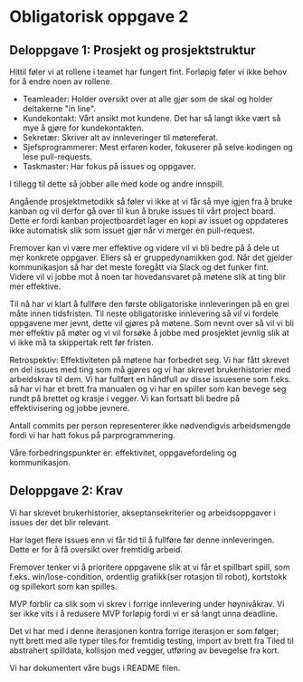 # Obligatorisk oppgave 2

## Deloppgave 1: Prosjekt og prosjektstruktur

Hittil føler vi at rollene i teamet har fungert fint. Forløpig føler vi ikke behov for å endre noen av rollene.

- Teamleader: Holder oversikt over at alle gjør som de skal og holder deltakerne "in line".
- Kundekontakt: Vårt ansikt mot kundene. Det har så langt ikke vært så mye å gjøre for kundekontakten.
- Sekretær: Skriver alt av innleveringer til møtereferat.
- Sjefsprogrammerer: Mest erfaren koder, fokuserer på selve kodingen og lese pull-requests.
- Taskmaster: Har fokus på issues og oppgaver.

I tillegg til dette så jobber alle med kode og andre innspill.

Angående prosjektmetodikk så føler vi ikke at vi får så mye igjen fra å bruke kanban og vil derfor gå over til kun å bruke issues til vårt project board. 
Dette er fordi kanban projectboardet lager en kopi av issuet og oppdateres ikke automatisk slik som issuet gjør når vi merger en pull-request.

Fremover kan vi være mer effektive og videre vil vi bli bedre på å dele ut mer konkrete oppgaver. Ellers så er gruppedynamikken god.
Når det gjelder kommunikasjon så har det meste foregått via Slack og det funker fint. Videre vil vi jobbe mot å noen tar hovedansvaret på møtene slik at ting blir mer effektive.

Til nå har vi klart å fullføre den første obligatoriske innleveringen på en grei måte innen tidsfristen. Til neste obligatoriske innlevering så vil vi fordele oppgavene mer jevnt, dette vil gjøres på møtene.
Som nevnt over så vil vi bli mer effektiv på møter og vi vil forsøke å jobbe med prosjektet jevnlig slik at vi ikke må ta skippertak rett før fristen.

Retrospektiv:
Effektiviteten på møtene har forbedret seg. Vi har fått skrevet en del issues med ting som må gjøres og vi har skrevet brukerhistorier med arbeidskrav til dem. Vi har fullført en håndfull av disse issuesene som f.eks. så har vi har et brett fra manualen og vi har en spiller som kan bevege seg rundt på brettet og krasje i vegger. Vi kan fortsatt bli bedre på effektivisering og jobbe jevnere.

Antall commits per person representerer ikke nødvendigvis arbeidsmengde fordi vi har hatt fokus på parprogrammering.

Våre forbedringspunkter er: effektivitet, oppgavefordeling og kommunikasjon.

## Deloppgave 2: Krav
Vi har skrevet brukerhistorier, akseptansekriterier og arbeidsoppgaver i issues der det blir relevant.

Har laget flere issues enn vi får tid til å fullføre før denne innleveringen. Dette er for å få oversikt over fremtidig arbeid.

Fremover tenker vi å prioritere oppgavene slik at vi får et spillbart spill, som f.eks. win/lose-condition, ordentlig grafikk(ser rotasjon til robot), kortstokk og spillekort som kan spilles. 

MVP forblir ca slik som vi skrev i forrige innlevering under høynivåkrav. 
Vi ser ikke vits i å redusere MVP forløpig fordi vi er så langt unna deadline.

Det vi har med i denne iterasjonen kontra forrige iterasjon er som følger; nytt brett med alle typer tiles for fremtidig testing, import av brett fra Tiled til abstrahert spilldata, kollisjon med vegger, utføring av bevegelse fra kort. 

Vi har dokumentert våre bugs i README filen.
